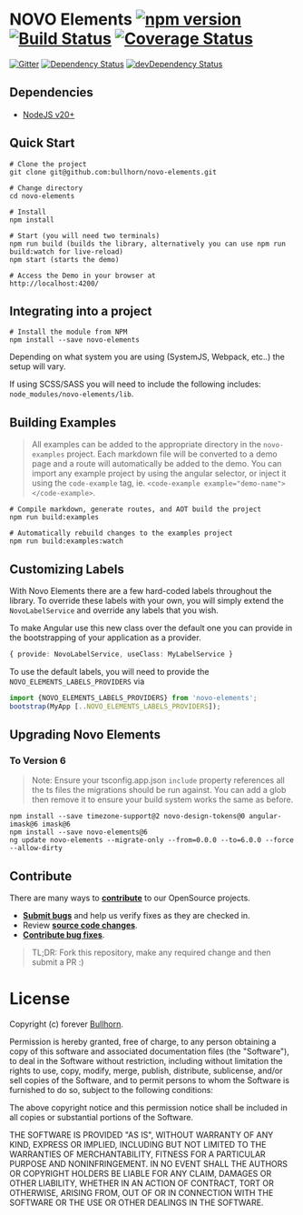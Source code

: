 # NOVO Elements [![npm version](https://badge.fury.io/js/novo-elements.svg)](http://badge.fury.io/js/novo-elements) [![Build Status](https://travis-ci.org/bullhorn/novo-elements.svg?branch=master)](https://travis-ci.org/bullhorn/novo-elements) [![Coverage Status](https://coveralls.io/repos/github/bullhorn/novo-elements/badge.svg?branch=master)](https://coveralls.io/github/bullhorn/novo-elements?branch=master)

[![Gitter](https://badges.gitter.im/Join%20Chat.svg)](https://gitter.im/bullhorn/Open-Source?utm_source=badge&utm_medium=badge&utm_campaign=pr-badge)
[![Dependency Status](https://david-dm.org/bullhorn/novo-elements.svg)](https://david-dm.org/bullhorn/novo-elements)
[![devDependency Status](https://david-dm.org/bullhorn/novo-elements/dev-status.svg)](https://david-dm.org/bullhorn/novo-elements#info=devDependencies)

## Dependencies

- [NodeJS v20+](https://nodejs.org/en/)

## Quick Start

    # Clone the project
    git clone git@github.com:bullhorn/novo-elements.git

    # Change directory
    cd novo-elements

    # Install
    npm install

    # Start (you will need two terminals)
    npm run build (builds the library, alternatively you can use npm run build:watch for live-reload)
    npm start (starts the demo)

    # Access the Demo in your browser at
    http://localhost:4200/

## Integrating into a project

    # Install the module from NPM
    npm install --save novo-elements

Depending on what system you are using (SystemJS, Webpack, etc..) the setup will vary.

If using SCSS/SASS you will need to include the following includes: `node_modules/novo-elements/lib`.

## Building Examples

> All examples can be added to the appropriate directory in the `novo-examples` project. Each markdown file will be converted to a demo page and a route will automatically be added to the demo. You can import any example project by using the angular selector, or inject it using the `code-example` tag, ie. `<code-example example="demo-name"></code-example>`.

    # Compile markdown, generate routes, and AOT build the project
    npm run build:examples

    # Automatically rebuild changes to the examples project
    npm run build:examples:watch

## Customizing Labels

With Novo Elements there are a few hard-coded labels throughout the library. To override these labels with your own, you will simply extend the `NovoLabelService` and override any labels that you wish.

To make Angular use this new class over the default one you can provide in the bootstrapping of your application as a provider.

```ts
{ provide: NovoLabelService, useClass: MyLabelService }
```

To use the default labels, you will need to provide the `NOVO_ELEMENTS_LABELS_PROVIDERS` via

```ts
import {NOVO_ELEMENTS_LABELS_PROVIDERS} from 'novo-elements';
bootstrap(MyApp [..NOVO_ELEMENTS_LABELS_PROVIDERS]);
```

## Upgrading Novo Elements

### To Version 6

> Note: Ensure your tsconfig.app.json `include` property references all the ts files the migrations should be run against.  You can add a glob then remove it to ensure your build system works the same as before.

```
npm install --save timezone-support@2 novo-design-tokens@0 angular-imask@6 imask@6
npm install --save novo-elements@6
ng update novo-elements --migrate-only --from=0.0.0 --to=6.0.0 --force --allow-dirty  
```


## Contribute

There are many ways to **[contribute](https://github.com/bullhorn/novo-elements/blob/master/CONTRIBUTING.md)** to our OpenSource projects.

- **[Submit bugs](https://github.com/bullhorn/novo-elements/issues)** and help us verify fixes as they are checked in.
- Review **[source code changes](https://github.com/bullhorn/novo-elements/pulls)**.
- **[Contribute bug fixes](https://github.com/bullhorn/novo-elements/blob/master/CONTRIBUTING.md)**.

> TL;DR: Fork this repository, make any required change and then submit a PR :)

# License

Copyright (c) forever [Bullhorn](http://www.bullhorn.com).

Permission is hereby granted, free of charge, to any person obtaining a copy of this software and associated documentation files (the "Software"), to deal in the Software without restriction, including without limitation the rights to use, copy, modify, merge, publish, distribute, sublicense, and/or sell copies of the Software, and to permit persons to whom the Software is furnished to do so, subject to the following conditions:

The above copyright notice and this permission notice shall be included in all copies or substantial portions of the Software.

THE SOFTWARE IS PROVIDED "AS IS", WITHOUT WARRANTY OF ANY KIND, EXPRESS OR IMPLIED, INCLUDING BUT NOT LIMITED TO THE WARRANTIES OF MERCHANTABILITY, FITNESS FOR A PARTICULAR PURPOSE AND NONINFRINGEMENT. IN NO EVENT SHALL THE AUTHORS OR COPYRIGHT HOLDERS BE LIABLE FOR ANY CLAIM, DAMAGES OR OTHER LIABILITY, WHETHER IN AN ACTION OF CONTRACT, TORT OR OTHERWISE, ARISING FROM, OUT OF OR IN CONNECTION WITH THE SOFTWARE OR THE USE OR OTHER DEALINGS IN THE SOFTWARE.
